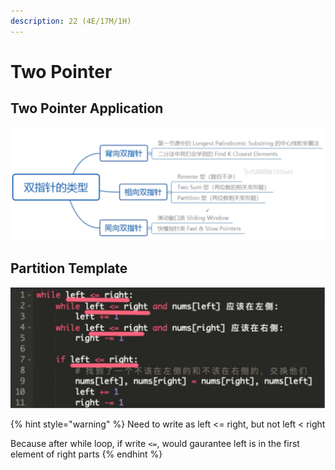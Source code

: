 ```yaml
---
description: 22 (4E/17M/1H)
---
```


# Two Pointer

## Two Pointer Application 

![](../../.gitbook/assets/screen-shot-2021-04-22-at-10.21.34-pm.png)

## Partition Template

![](../../.gitbook/assets/screen-shot-2021-04-23-at-12.57.24-am.png)

{% hint style="warning" %}
Need to write as left &lt;= right, but not left &lt; right

Because after while loop, if write `<=`, would gaurantee left is in the first element of right parts
{% endhint %}




